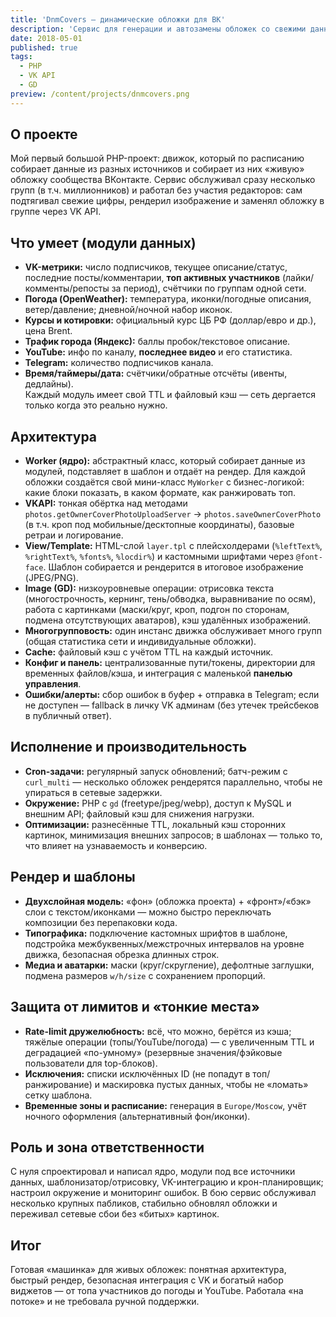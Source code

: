 ```yaml
---
title: 'DnmCovers — динамические обложки для ВК'
description: 'Сервис для генерации и автозамены обложек со свежими данными — погода, валюты и др.'
date: 2018-05-01
published: true
tags:
  - PHP
  - VK API
  - GD
preview: /content/projects/dnmcovers.png
---
```


## О проекте

Мой первый большой PHP-проект: движок, который по расписанию собирает данные из разных источников и собирает из них «живую» обложку сообщества ВКонтакте. Сервис обслуживал сразу несколько групп (в т.ч. миллионников) и работал без участия редакторов: сам подтягивал свежие цифры, рендерил изображение и заменял обложку в группе через VK API.

## Что умеет (модули данных)

- **VK-метрики:** число подписчиков, текущее описание/статус, последние посты/комментарии, **топ активных участников** (лайки/комменты/репосты за период), счётчики по группам одной сети.
- **Погода (OpenWeather):** температура, иконки/погодные описания, ветер/давление; дневной/ночной набор иконок.
- **Курсы и котировки:** официальный курс ЦБ РФ (доллар/евро и др.), цена Brent.
- **Трафик города (Яндекс):** баллы пробок/текстовое описание.
- **YouTube:** инфо по каналу, **последнее видео** и его статистика.
- **Telegram:** количество подписчиков канала.
- **Время/таймеры/дата:** счётчики/обратные отсчёты (ивенты, дедлайны).  
  Каждый модуль имеет свой TTL и файловый кэш — сеть дергается только когда это реально нужно.

## Архитектура

- **Worker (ядро):** абстрактный класс, который собирает данные из модулей, подставляет в шаблон и отдаёт на рендер. Для каждой обложки создаётся свой мини-класс `MyWorker` с бизнес-логикой: какие блоки показать, в каком формате, как ранжировать топ.
- **VKAPI:** тонкая обёртка над методами `photos.getOwnerCoverPhotoUploadServer` → `photos.saveOwnerCoverPhoto` (в т.ч. кроп под мобильные/десктопные координаты), базовые ретраи и логирование.
- **View/Template:** HTML-слой `layer.tpl` с плейсхолдерами (`%leftText%`, `%rightText%`, `%fonts%`, `%locdir%`) и кастомными шрифтами через `@font-face`. Шаблон собирается и рендерится в итоговое изображение (JPEG/PNG).
- **Image (GD):** низкоуровневые операции: отрисовка текста (многострочность, кернинг, тень/обводка, выравнивание по осям), работа с картинками (маски/круг, кроп, подгон по сторонам, подмена отсутствующих аватаров), кэш удалённых изображений.
- **Многогрупповость:** один инстанс движка обслуживает много групп (общая статистика сети и индивидуальные обложки).
- **Cache:** файловый кэш с учётом TTL на каждый источник.
- **Конфиг и панель:** централизованные пути/токены, директории для временных файлов/кэша, и интеграция с маленькой **панелью управления**.
- **Ошибки/алерты:** сбор ошибок в буфер + отправка в Telegram; если не доступен — fallback в личку VK админам (без утечек трейсбеков в публичный ответ).

## Исполнение и производительность

- **Cron-задачи:** регулярный запуск обновлений; батч-режим с `curl_multi` — несколько обложек рендерятся параллельно, чтобы не упираться в сетевые задержки.
- **Окружение:** PHP с `gd` (freetype/jpeg/webp), доступ к MySQL и внешним API; файловый кэш для снижения нагрузки.
- **Оптимизации:** разнесённые TTL, локальный кэш сторонних картинок, минимизация внешних запросов; в шаблонах — только то, что влияет на узнаваемость и конверсию.

## Рендер и шаблоны

- **Двухслойная модель:** «фон» (обложка проекта) + «фронт»/«бэк» слои с текстом/иконками — можно быстро переключать композиции без перепаковки кода.
- **Типографика:** подключение кастомных шрифтов в шаблоне, подстройка межбуквенных/межстрочных интервалов на уровне движка, безопасная обрезка длинных строк.
- **Медиа и аватарки:** маски (круг/скругление), дефолтные заглушки, подмена размеров `w/h/size` с сохранением пропорций.

## Защита от лимитов и «тонкие места»

- **Rate-limit дружелюбность:** всё, что можно, берётся из кэша; тяжёлые операции (топы/YouTube/погода) — с увеличенным TTL и деградацией «по-умному» (резервные значения/фэйковые пользователи для top-блоков).
- **Исключения:** списки исключённых ID (не попадут в топ/ранжирование) и маскировка пустых данных, чтобы не «ломать» сетку шаблона.
- **Временные зоны и расписание:** генерация в `Europe/Moscow`, учёт ночного оформления (альтернативный фон/иконки).

## Роль и зона ответственности

С нуля спроектировал и написал ядро, модули под все источники данных, шаблонизатор/отрисовку, VK-интеграцию и крон-планировщик; настроил окружение и мониторинг ошибок. В бою сервис обслуживал несколько крупных пабликов, стабильно обновлял обложки и переживал сетевые сбои без «битых» картинок.

## Итог

Готовая «машинка» для живых обложек: понятная архитектура, быстрый рендер, безопасная интеграция с VK и богатый набор виджетов — от топа участников до погоды и YouTube. Работала «на потоке» и не требовала ручной поддержки.
